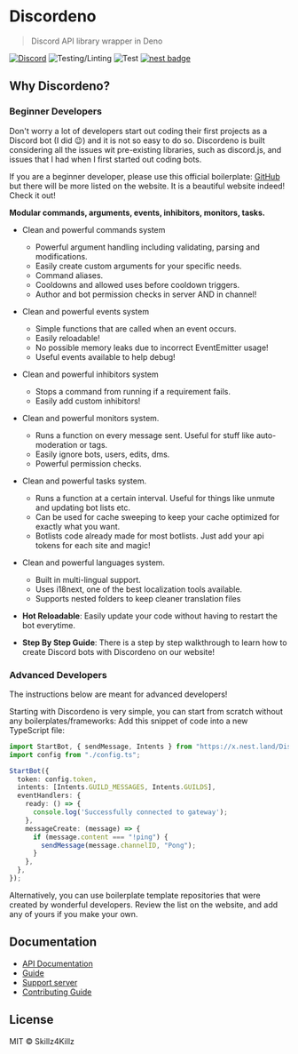 # Discordeno

> Discord API library wrapper in Deno

[![Discord](https://img.shields.io/discord/223909216866402304?color=7289da&logo=discord&logoColor=dark)](https://discord.gg/J4NqJ72)
![Testing/Linting](https://github.com/Skillz4Killz/Discordeno/workflows/Testing/Linting/badge.svg)
![Test](https://github.com/Skillz4Killz/Discordeno/workflows/Test/badge.svg)
[![nest badge](https://nest.land/badge.svg)](https://nest.land/package/Discordeno)

## Why Discordeno?

### Beginner Developers

Don't worry a lot of developers start out coding their first projects as a Discord bot (I did 😉) and it is not so easy to do so. Discordeno is built considering all the issues wit pre-existing libraries, such as discord.js, and issues that I had when I first started out coding bots. 

If you are a beginner developer, please use this official boilerplate: [GitHub](https://github.com/Skillz4Killz/Discordeno-bot-template) but there will be more listed on the website. It is a beautiful website indeed! Check it out!

**Modular commands, arguments, events, inhibitors, monitors, tasks.**

- Clean and powerful commands system
  - Powerful argument handling including validating, parsing and modifications.
  - Easily create custom arguments for your specific needs.
  - Command aliases.
  - Cooldowns and allowed uses before cooldown triggers.
  - Author and bot permission checks in server AND in channel!
- Clean and powerful events system
  - Simple functions that are called when an event occurs.
  - Easily reloadable!
  - No possible memory leaks due to incorrect EventEmitter usage!
  - Useful events available to help debug!
- Clean and powerful inhibitors system
  - Stops a command from running if a requirement fails.
  - Easily add custom inhibitors!
- Clean and powerful monitors system.
  - Runs a function on every message sent. Useful for stuff like auto-moderation or tags.
  - Easily ignore bots, users, edits, dms.
  - Powerful permission checks.
- Clean and powerful tasks system.
  - Runs a function at a certain interval. Useful for things like unmute and updating bot lists etc.
  - Can be used for cache sweeping to keep your cache optimized for exactly what you want.
  - Botlists code already made for most botlists. Just add your api tokens for each site and magic!
- Clean and powerful languages system.
  - Built in multi-lingual support.
  - Uses i18next, one of the best localization tools available.
  - Supports nested folders to keep cleaner translation files

- **Hot Reloadable**: Easily update your code without having to restart the bot everytime.
- **Step By Step Guide**: There is a step by step walkthrough to learn how to create Discord bots with Discordeno on our website!

### Advanced Developers

The instructions below are meant for advanced developers!

Starting with Discordeno is very simple, you can start from scratch without any boilerplates/frameworks: Add this snippet of code into a new TypeScript file:

```typescript
import StartBot, { sendMessage, Intents } from "https://x.nest.land/Discordeno@9.0.1/mod.ts";
import config from "./config.ts";

StartBot({
  token: config.token,
  intents: [Intents.GUILD_MESSAGES, Intents.GUILDS],
  eventHandlers: {
    ready: () => {
      console.log('Successfully connected to gateway');
    },
    messageCreate: (message) => {
      if (message.content === "!ping") {
        sendMessage(message.channelID, "Pong");
      }
    },
  },
});
```

Alternatively, you can use boilerplate template repositories that were created by wonderful developers. Review the list on the website, and add any of yours if you make your own.

## Documentation

- [API Documentation](https://doc.deno.land/https/deno.land/x/discordeno/mod.ts)
- [Guide](https://discordeno.netlify.com)
- [Support server](https://discord.gg/J4NqJ72)
- [Contributing Guide](https://github.com/Skillz4Killz/Discordeno/blob/master/.github/CONTRIBUTING.md)

## License

MIT © Skillz4Killz 
